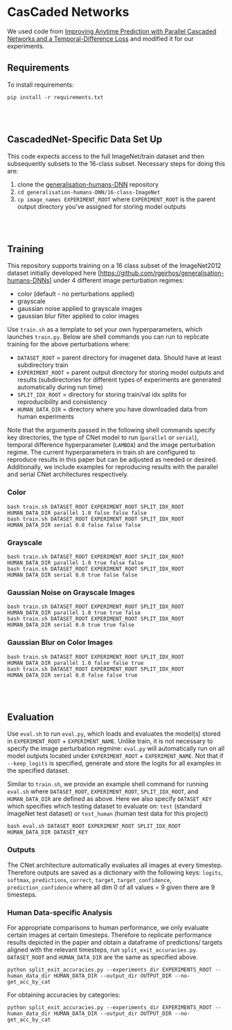 # CasCaded Networks

We used code from [Improving Anytime Prediction with Parallel Cascaded Networks and a Temporal-Difference Loss](https://arxiv.org/abs/2102.09808) and modified it for our experiments. 

## Requirements

To install requirements:

```
pip install -r requirements.txt
```
<br/><br/>
## CascadedNet-Specific Data Set Up
This code expects access to the full ImageNet/train dataset and then subsequently subsets to the 16-class subset. Necessary steps for doing this are:
1. clone the [generalisation-humans-DNN](https://github.com/rgeirhos/generalisation-humans-DNNs) repository
2. `cd generalisation-humans-DNN/16-class-ImageNet`
3. `cp image_names EXPERIMENT_ROOT` where `EXPERIMENT_ROOT` is the parent output directory you've assigned for storing model outputs

<br/><br/>

## Training
This repository supports training on a 16 class subset of the ImageNet2012 dataset initially developed here [https://github.com/rgeirhos/generalisation-humans-DNNs] under 4 different image perturbation regimes:
* color (default - no perturbations applied)
* grayscale 
* gaussian noise applied to grayscale images
* gaussian blur filter applied to color images


Use `train.sh` as a template to set your own hyperparameters, which launches `train.py`.
Below are shell commands you can run to replicate training for the above perturbations where:
* `DATASET_ROOT` = parent directory for imagenet data. Should have at least subdirectory train
* `EXPERIMENT_ROOT` = parent output directory for storing model outputs and results (subdirectories for different types of experiments are generated automatically during run time)
* `SPLIT_IDX_ROOT` = directory for storing train/val idx splits for reproducibility and consistency
* `HUMAN_DATA_DIR` = directory where you have downloaded data from human experiments

Note that the arguments passed in the following shell commands specify key directories, the type of CNet model to run (`parallel` or `serial`), temporal difference hyperparameter (`LAMBDA`) and the image perturbation regime. The current hyperparameters in train.sh are configured to reproduce results in this paper but can be adjusted as needed or desired. Additionally, we include examples for reproducing results with the parallel and serial CNet architectures respectively.

### Color
```
bash train.sh DATASET_ROOT EXPERIMENT_ROOT SPLIT_IDX_ROOT HUMAN_DATA_DIR parallel 1.0 false false false
bash train.sh DATASET_ROOT EXPERIMENT_ROOT SPLIT_IDX_ROOT HUMAN_DATA_DIR serial 0.0 false false false
```

### Grayscale
```
bash train.sh DATASET_ROOT EXPERIMENT_ROOT SPLIT_IDX_ROOT HUMAN_DATA_DIR parallel 1.0 true false false
bash train.sh DATASET_ROOT EXPERIMENT_ROOT SPLIT_IDX_ROOT HUMAN_DATA_DIR serial 0.0 true false false
```

### Gaussian Noise on Grayscale Images
```
bash train.sh DATASET_ROOT EXPERIMENT_ROOT SPLIT_IDX_ROOT HUMAN_DATA_DIR parallel 1.0 true true false
bash train.sh DATASET_ROOT EXPERIMENT_ROOT SPLIT_IDX_ROOT HUMAN_DATA_DIR serial 0.0 true true false
```

### Gaussian Blur on Color Images
```
bash train.sh DATASET_ROOT EXPERIMENT_ROOT SPLIT_IDX_ROOT HUMAN_DATA_DIR parallel 1.0 false false true
bash train.sh DATASET_ROOT EXPERIMENT_ROOT SPLIT_IDX_ROOT HUMAN_DATA_DIR serial 0.0 false false true
```

<br/><br/>
## Evaluation
Use `eval.sh` to run `eval.py`, which loads and evaluates the model(s) stored in `EXPERIMENT_ROOT` + `EXPERIMENT_NAME`. Unlike train, it is not necessary to specify the image perturbation regmine: `eval.py` will automatically run on all model outputs located under `EXPERIMENT_ROOT` + `EXPERIMENT_NAME`. Not that if `--keep_logits` is specified, generate and store the logits for all examples in the specified dataset. 

Similar to `train.sh`, we provide an example shell command for running `eval.sh` where `DATASET_ROOT`, `EXPERIMENT_ROOT`, `SPLIT_IDX_ROOT`, and `HUMAN_DATA_DIR` are defined as above. Here we also specify `DATASET_KEY` which specifies which testing dataset to evaluate on: `test` (standard ImageNet test dataset) or `test_human` (human test data for this project)

```
bash eval.sh DATASET_ROOT EXPERIMENT_ROOT SPLIT_IDX_ROOT HUMAN_DATA_DIR DATASET_KEY
```
### Outputs
The CNet architecture automatically evaluates all images at every timestep. Therefore outputs are saved as a dictionary with the following keys: `logits`, `softmax`, `predictions`, `correct`, `target`, `target_confidence`, `prediction_confidence` where all dim 0 of all values = 9 given there are 9 timesteps. 

### Human Data-specific Analysis
For appropriate comparisons to human performance, we only evaluate certain images at certain timesteps. Therefore to replicate performance results depicted in the paper and obtain a dataframe of predictions/ targets aligned with the relevant timesteps, run `split_exit_accuracies.py`. `DATASET_ROOT` and `HUMAN_DATA_DIR` are the same as specified above.

```
python split_exit_accuracies.py --experiments_dir EXPERIMENTS_ROOT --human_data_dir HUMAN_DATA_DIR --output_dir OUTPUT_DIR --no-get_acc_by_cat
```
For obtaining accuracies by categories:
```
python split_exit_accuracies.py --experiments_dir EXPERIMENTS_ROOT --human_data_dir HUMAN_DATA_DIR --output_dir OUTPUT_DIR --no-get_acc_by_cat
```


